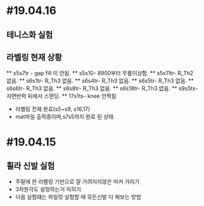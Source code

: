 
#19.04.16
=========
## 테니스화 실험

## 라벨링 현재 상황

** s5s7tr - gap fill 이 안됨.
** s5s10- 8900부터 무릎이상함.
** s5s11tr- R_Th2 없음.
** s6s1tr- R_Th3 없음.
** s6s4tr- R_Th3 없음.
** s6s5tr- R_Th3 없음.
** s6s6tr- R_Th3 없음.
** s6s8tr- R_Th3 없음.
** s6s18tr- R_Th3 없음.
** s9s5ts- 지면반력 뒤에서 스탠딩.
** 17s1ts- knee 안찍힘




* 라벨링 전체 완료(s5~s9, s16,17)
* mat파일 출력중이며,s7s5까지 완료 된 상태.

















#19.04.15
=========
## 휠라 신발 실험
 * 주말에 한 라벨링 기반으로 잘 가려지지않은 마커 가리기 
 * 3차원각도 설정하는거 익히기
 * 다음 실험떄는 파일럿 실험할 때 모든신발 다 해보는 방법
 
